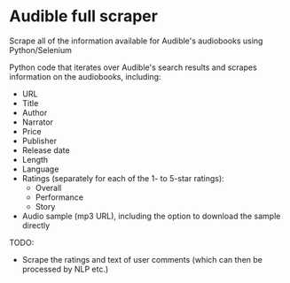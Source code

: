 # Audible full scraper
Scrape all of the information available for Audible's audiobooks using Python/Selenium

Python code that iterates over Audible's search results and scrapes information on the audiobooks, including:
* URL
* Title
* Author
* Narrator
* Price
* Publisher
* Release date
* Length
* Language
* Ratings (separately for each of the 1- to 5-star ratings):
  * Overall
  * Performance
  * Story
* Audio sample (mp3 URL), including the option to download the sample directly

TODO:
* Scrape the ratings and text of user comments (which can then be processed by NLP etc.)
